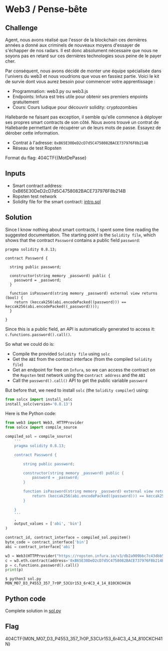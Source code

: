 # Web3 / Pense-bête

## Challenge
Agent, nous avons réalisé que l'essor de la blockchain ces dernières années a donné aux criminels de nouveaux moyens d'essayer de s'échapper de nos radars. Il est donc absolument nécessaire que nous ne soyons pas en retard sur ces dernières technologies sous peine de le payer cher.

Par conséquent, nous avons décidé de monter une équipe spécialisée dans l'univers du web3 et nous voudrions que vous en fassiez partie. Voici le kit de survie dont vous aurez besoin pour commencer votre apprentissage :
- Programmation: web3.py ou web3.js
- Endpoints: Infura est très utile pour obtenir ses premiers enpoints gratuitement
- Cours: Cours ludique pour découvrir solidity: cryptozombies

Hallebarde ne faisant pas exception, il semble qu'elle commence à déployer ses propres smart contracts de son côté. Nous avons trouvé un contrat de Hallebarde permettant de récupérer un de leurs mots de passe. Essayez de dérober cette information.
- Contrat à l'adresse: `0xB65E30DeD2cD7d5C4758082BACE737976F8b214B`
- Réseau de test Ropsten

Format du flag: 404CTF{{MotDePasse}

## Inputs
- Smart contract address: 0xB65E30DeD2cD7d5C4758082BACE737976F8b214B
- Ropsten test network
- Solidity file for the smart contract: [intro.sol](./intro.sol)

## Solution
Since I know nothing about smart contracts, I spent some time reading the suggested documentation. The starting point is the `Solidity file`, which shows that the contract `Password` contains a public field `password`:
```console
pragma solidity 0.8.13;

contract Password {

  string public password;

  constructor(string memory _password) public {
    password = _password;
  }

  function isPassword(string memory _password) external view returns (bool) {
    return (keccak256(abi.encodePacked((password))) == keccak256(abi.encodePacked((_password))));
  }

}
```

Since this is a public field, an API is automatically generated to access it: `c.functions.password().call()`.

So what we could do is:
- Compile the provided `Solidity file` using `solc`
- Get the `ABI` from the contract interface (from the compiled `Solidity file`)
- Get an endpoint for free on `Infura`, so we can access the contract on the `Ropsten` test network using the c`ontract address` and the `ABI`
- Call the `password().call()` API to get the public variable `password`

But before that, we need to install `solc` (the `Solidity compiler`) using:
```python
from solcx import install_solc
install_solc(version='0.8.13')
```

Here is the Python code:
```python
from web3 import Web3, HTTPProvider
from solcx import compile_source

compiled_sol = compile_source(
    '''
    pragma solidity 0.8.13;

    contract Password {

        string public password;

        constructor(string memory _password) public {
            password = _password;
        }

        function isPassword(string memory _password) external view returns (bool) {
            return (keccak256(abi.encodePacked((password))) == keccak256(abi.encodePacked((_password))));
        }

    }
    '''
    ,
    output_values = ['abi', 'bin']
)

contract_id, contract_interface = compiled_sol.popitem()
byte_code = contract_interface['bin']
abi = contract_interface['abi']

w3 = Web3(HTTPProvider("https://ropsten.infura.io/v3/db2a909bbc7c43dbb5684a5432255963"))
c = w3.eth.contract(address='0xB65E30DeD2cD7d5C4758082BACE737976F8b214B',abi=abi)
p = c.functions.password().call()
print(p)
```

```console
$ python3 sol.py
M0N_M07_D3_P4553_357_7r0P_53CUr153_6r4C3_4_14_810CKCH41N
```

## Python code
Complete solution in [sol.py](./sol.py)

## Flag
404CTF{M0N_M07_D3_P4553_357_7r0P_53CUr153_6r4C3_4_14_810CKCH41N}
